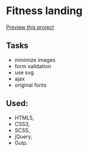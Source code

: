 # Fitness landing

[Preview this project](https://yuriiholiuk.github.io/Fitness/)

## Tasks
* minimize images
* form validation
* use svg
* ajax
* original fonts

## Used:
* HTML5,
* CSS3,
* SCSS,
* jQuery,
* Gulp.
